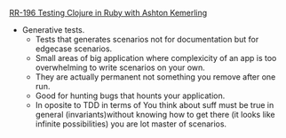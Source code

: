 [RR-196 Testing Clojure in Ruby with Ashton Kemerling](http://devchat.tv/ruby-rogues/196-rr-testing-clojure-in-ruby-with-ashton-kemerling)

* Generative tests.
  * Tests that generates scenarios not for documentation but for edgecase scenarios.
  * Small areas of big application where complexicity of an app is too overwhelming to write scenarios on your
    own. 
  * They are actually permanent not something you remove after one run.
  * Good for hunting bugs that hounts your application.
  * In oposite to TDD in terms of You think about suff must be true in general
    (invariants)without knowing how to get there (it looks like infinite
    possibilities) you are lot master of scenarios.
